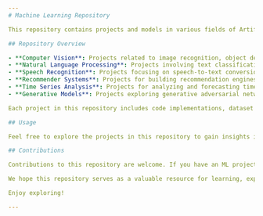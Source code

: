 ```yaml
---
# Machine Learning Repository

This repository contains projects and models in various fields of Artificial Intelligence (AI), with a focus on Machine Learning (ML). The projects cover a wide range of domains and applications, showcasing different ML techniques and algorithms.

## Repository Overview

- **Computer Vision**: Projects related to image recognition, object detection, and image segmentation.
- **Natural Language Processing**: Projects involving text classification, sentiment analysis, and language generation.
- **Speech Recognition**: Projects focusing on speech-to-text conversion and voice recognition.
- **Recommender Systems**: Projects for building recommendation engines based on collaborative filtering and content-based approaches.
- **Time Series Analysis**: Projects for analyzing and forecasting time series data, such as stock prices and weather patterns.
- **Generative Models**: Projects exploring generative adversarial networks (GANs), variational autoencoders (VAEs), and other generative models.

Each project in this repository includes code implementations, dataset preprocessing, model training and evaluation techniques, and, in some cases, real-world applications or demonstrations.

## Usage

Feel free to explore the projects in this repository to gain insights into different ML concepts, methodologies, and applications. You can study the code, experiment with the implementations, and adapt them for your own purposes. Each project provides an opportunity to understand the challenges and nuances specific to its domain.

## Contributions

Contributions to this repository are welcome. If you have an ML project or model you would like to share, feel free to submit a pull request. Please follow the contribution guidelines outlined in the repository to ensure a smooth integration of new projects.

We hope this repository serves as a valuable resource for learning, experimentation, and inspiration in the field of Machine Learning and Artificial Intelligence.

Enjoy exploring!

---
```

